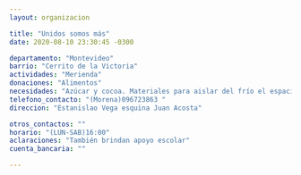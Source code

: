 ```yaml
---
layout: organizacion

title: "Unidos somos más"
date: 2020-08-10 23:30:45 -0300

departamento: "Montevideo"
barrio: "Cerrito de la Victoria"
actividades: "Merienda"
donaciones: "Alimentos"
necesidades: "Azúcar y cocoa. Materiales para aislar del frío el espacio que usan"
telefono_contacto: "(Morena)096723863 "
direccion: "Estanislao Vega esquina Juan Acosta"

otros_contactos: ""
horario: "(LUN-SAB)16:00"
aclaraciones: "También brindan apoyo escolar"
cuenta_bancaria: ""

---
```

